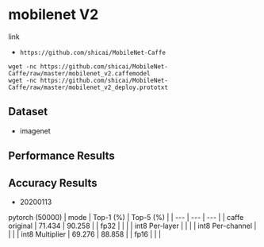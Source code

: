 # mobilenet V2

link

- `https://github.com/shicai/MobileNet-Caffe`

```
wget -nc https://github.com/shicai/MobileNet-Caffe/raw/master/mobilenet_v2.caffemodel
wget -nc https://github.com/shicai/MobileNet-Caffe/raw/master/mobilenet_v2_deploy.prototxt
```

## Dataset

- imagenet

## Performance Results

## Accuracy Results

- 20200113

pytorch (50000)
| mode             | Top-1 (%) | Top-5 (%) |
| ---              | ---       | ---       |
| caffe original   | 71.434    | 90.258    |
| fp32             |     |     |
| int8 Per-layer   |     |     |
| int8 Per-channel |     |     |
| int8 Multiplier  | 69.276    | 88.858    |
| fp16             |     |     |
